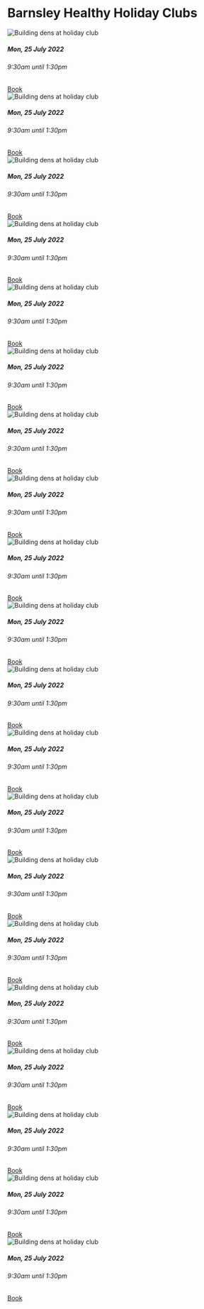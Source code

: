 <div class="jumbotron jumbotron-fluid">
  <div class="container">
    <h1 class="display-4">Barnsley Healthy Holiday Clubs</h1>
    <div class="container">
<div class="card-columns">

  <div class="card w-25">
    <img class="card-img-top" src="{{ site.baseurl }}/assets/img/239103681_4221236217952071_7560413288161334995_cropped.jpg" alt="Building dens at holiday club">
  <div class="card-body">
    <h5 class="card-title text-dark">Mon, 25 July 2022</h5>
    <h6 class="card-subtitle mb-2 text-muted">9:30am until 1:30pm</h6>
    <a href="https://my.barnsley.gov.uk/Events/BookTickets/38947" target="_blank" class="card-link btn btn-primary">Book</a>
  </div>


  <div class="card w-25">
    <img class="card-img-top" src="{{ site.baseurl }}/assets/img/239103681_4221236217952071_7560413288161334995_cropped.jpg" alt="Building dens at holiday club">
  <div class="card-body">
    <h5 class="card-title text-dark">Mon, 25 July 2022</h5>
    <h6 class="card-subtitle mb-2 text-muted">9:30am until 1:30pm</h6>
    <a href="https://my.barnsley.gov.uk/Events/BookTickets/38947" target="_blank" class="card-link btn btn-primary">Book</a>
  </div>


  <div class="card w-25">
    <img class="card-img-top" src="{{ site.baseurl }}/assets/img/239103681_4221236217952071_7560413288161334995_cropped.jpg" alt="Building dens at holiday club">
  <div class="card-body">
    <h5 class="card-title text-dark">Mon, 25 July 2022</h5>
    <h6 class="card-subtitle mb-2 text-muted">9:30am until 1:30pm</h6>
    <a href="https://my.barnsley.gov.uk/Events/BookTickets/38947" target="_blank" class="card-link btn btn-primary">Book</a>
  </div>


  <div class="card w-25">
    <img class="card-img-top" src="{{ site.baseurl }}/assets/img/239103681_4221236217952071_7560413288161334995_cropped.jpg" alt="Building dens at holiday club">
  <div class="card-body">
    <h5 class="card-title text-dark">Mon, 25 July 2022</h5>
    <h6 class="card-subtitle mb-2 text-muted">9:30am until 1:30pm</h6>
    <a href="https://my.barnsley.gov.uk/Events/BookTickets/38947" target="_blank" class="card-link btn btn-primary">Book</a>
  </div>


  <div class="card w-25">
    <img class="card-img-top" src="{{ site.baseurl }}/assets/img/239103681_4221236217952071_7560413288161334995_cropped.jpg" alt="Building dens at holiday club">
  <div class="card-body">
    <h5 class="card-title text-dark">Mon, 25 July 2022</h5>
    <h6 class="card-subtitle mb-2 text-muted">9:30am until 1:30pm</h6>
    <a href="https://my.barnsley.gov.uk/Events/BookTickets/38947" target="_blank" class="card-link btn btn-primary">Book</a>
  </div>


  <div class="card w-25">
    <img class="card-img-top" src="{{ site.baseurl }}/assets/img/239103681_4221236217952071_7560413288161334995_cropped.jpg" alt="Building dens at holiday club">
  <div class="card-body">
    <h5 class="card-title text-dark">Mon, 25 July 2022</h5>
    <h6 class="card-subtitle mb-2 text-muted">9:30am until 1:30pm</h6>
    <a href="https://my.barnsley.gov.uk/Events/BookTickets/38947" target="_blank" class="card-link btn btn-primary">Book</a>
  </div>


  <div class="card w-25">
    <img class="card-img-top" src="{{ site.baseurl }}/assets/img/239103681_4221236217952071_7560413288161334995_cropped.jpg" alt="Building dens at holiday club">
  <div class="card-body">
    <h5 class="card-title text-dark">Mon, 25 July 2022</h5>
    <h6 class="card-subtitle mb-2 text-muted">9:30am until 1:30pm</h6>
    <a href="https://my.barnsley.gov.uk/Events/BookTickets/38947" target="_blank" class="card-link btn btn-primary">Book</a>
  </div>


  <div class="card w-25">
    <img class="card-img-top" src="{{ site.baseurl }}/assets/img/239103681_4221236217952071_7560413288161334995_cropped.jpg" alt="Building dens at holiday club">
  <div class="card-body">
    <h5 class="card-title text-dark">Mon, 25 July 2022</h5>
    <h6 class="card-subtitle mb-2 text-muted">9:30am until 1:30pm</h6>
    <a href="https://my.barnsley.gov.uk/Events/BookTickets/38947" target="_blank" class="card-link btn btn-primary">Book</a>
  </div>


  <div class="card w-25">
    <img class="card-img-top" src="{{ site.baseurl }}/assets/img/239103681_4221236217952071_7560413288161334995_cropped.jpg" alt="Building dens at holiday club">
  <div class="card-body">
    <h5 class="card-title text-dark">Mon, 25 July 2022</h5>
    <h6 class="card-subtitle mb-2 text-muted">9:30am until 1:30pm</h6>
    <a href="https://my.barnsley.gov.uk/Events/BookTickets/38947" target="_blank" class="card-link btn btn-primary">Book</a>
  </div>


  <div class="card w-25">
    <img class="card-img-top" src="{{ site.baseurl }}/assets/img/239103681_4221236217952071_7560413288161334995_cropped.jpg" alt="Building dens at holiday club">
  <div class="card-body">
    <h5 class="card-title text-dark">Mon, 25 July 2022</h5>
    <h6 class="card-subtitle mb-2 text-muted">9:30am until 1:30pm</h6>
    <a href="https://my.barnsley.gov.uk/Events/BookTickets/38947" target="_blank" class="card-link btn btn-primary">Book</a>
  </div>

  <div class="card w-25">
    <img class="card-img-top" src="{{ site.baseurl }}/assets/img/239103681_4221236217952071_7560413288161334995_cropped.jpg" alt="Building dens at holiday club">
  <div class="card-body">
    <h5 class="card-title text-dark">Mon, 25 July 2022</h5>
    <h6 class="card-subtitle mb-2 text-muted">9:30am until 1:30pm</h6>
    <a href="https://my.barnsley.gov.uk/Events/BookTickets/38947" target="_blank" class="card-link btn btn-primary">Book</a>
  </div>


  <div class="card w-25">
    <img class="card-img-top" src="{{ site.baseurl }}/assets/img/239103681_4221236217952071_7560413288161334995_cropped.jpg" alt="Building dens at holiday club">
  <div class="card-body">
    <h5 class="card-title text-dark">Mon, 25 July 2022</h5>
    <h6 class="card-subtitle mb-2 text-muted">9:30am until 1:30pm</h6>
    <a href="https://my.barnsley.gov.uk/Events/BookTickets/38947" target="_blank" class="card-link btn btn-primary">Book</a>
  </div>


  <div class="card w-25">
    <img class="card-img-top" src="{{ site.baseurl }}/assets/img/239103681_4221236217952071_7560413288161334995_cropped.jpg" alt="Building dens at holiday club">
  <div class="card-body">
    <h5 class="card-title text-dark">Mon, 25 July 2022</h5>
    <h6 class="card-subtitle mb-2 text-muted">9:30am until 1:30pm</h6>
    <a href="https://my.barnsley.gov.uk/Events/BookTickets/38947" target="_blank" class="card-link btn btn-primary">Book</a>
  </div>


  <div class="card w-25">
    <img class="card-img-top" src="{{ site.baseurl }}/assets/img/239103681_4221236217952071_7560413288161334995_cropped.jpg" alt="Building dens at holiday club">
  <div class="card-body">
    <h5 class="card-title text-dark">Mon, 25 July 2022</h5>
    <h6 class="card-subtitle mb-2 text-muted">9:30am until 1:30pm</h6>
    <a href="https://my.barnsley.gov.uk/Events/BookTickets/38947" target="_blank" class="card-link btn btn-primary">Book</a>
  </div>


  <div class="card w-25">
    <img class="card-img-top" src="{{ site.baseurl }}/assets/img/239103681_4221236217952071_7560413288161334995_cropped.jpg" alt="Building dens at holiday club">
  <div class="card-body">
    <h5 class="card-title text-dark">Mon, 25 July 2022</h5>
    <h6 class="card-subtitle mb-2 text-muted">9:30am until 1:30pm</h6>
    <a href="https://my.barnsley.gov.uk/Events/BookTickets/38947" target="_blank" class="card-link btn btn-primary">Book</a>
  </div>


  <div class="card w-25">
    <img class="card-img-top" src="{{ site.baseurl }}/assets/img/239103681_4221236217952071_7560413288161334995_cropped.jpg" alt="Building dens at holiday club">
  <div class="card-body">
    <h5 class="card-title text-dark">Mon, 25 July 2022</h5>
    <h6 class="card-subtitle mb-2 text-muted">9:30am until 1:30pm</h6>
    <a href="https://my.barnsley.gov.uk/Events/BookTickets/38947" target="_blank" class="card-link btn btn-primary">Book</a>
  </div>


  <div class="card w-25">
    <img class="card-img-top" src="{{ site.baseurl }}/assets/img/239103681_4221236217952071_7560413288161334995_cropped.jpg" alt="Building dens at holiday club">
  <div class="card-body">
    <h5 class="card-title text-dark">Mon, 25 July 2022</h5>
    <h6 class="card-subtitle mb-2 text-muted">9:30am until 1:30pm</h6>
    <a href="https://my.barnsley.gov.uk/Events/BookTickets/38947" target="_blank" class="card-link btn btn-primary">Book</a>
  </div>


  <div class="card w-25">
    <img class="card-img-top" src="{{ site.baseurl }}/assets/img/239103681_4221236217952071_7560413288161334995_cropped.jpg" alt="Building dens at holiday club">
  <div class="card-body">
    <h5 class="card-title text-dark">Mon, 25 July 2022</h5>
    <h6 class="card-subtitle mb-2 text-muted">9:30am until 1:30pm</h6>
    <a href="https://my.barnsley.gov.uk/Events/BookTickets/38947" target="_blank" class="card-link btn btn-primary">Book</a>
  </div>


  <div class="card w-25">
    <img class="card-img-top" src="{{ site.baseurl }}/assets/img/239103681_4221236217952071_7560413288161334995_cropped.jpg" alt="Building dens at holiday club">
  <div class="card-body">
    <h5 class="card-title text-dark">Mon, 25 July 2022</h5>
    <h6 class="card-subtitle mb-2 text-muted">9:30am until 1:30pm</h6>
    <a href="https://my.barnsley.gov.uk/Events/BookTickets/38947" target="_blank" class="card-link btn btn-primary">Book</a>
  </div>


  <div class="card w-25">
    <img class="card-img-top" src="{{ site.baseurl }}/assets/img/239103681_4221236217952071_7560413288161334995_cropped.jpg" alt="Building dens at holiday club">
  <div class="card-body">
    <h5 class="card-title text-dark">Mon, 25 July 2022</h5>
    <h6 class="card-subtitle mb-2 text-muted">9:30am until 1:30pm</h6>
    <a href="https://my.barnsley.gov.uk/Events/BookTickets/38947" target="_blank" class="card-link btn btn-primary">Book</a>
  </div>



</div>
</div>
</div>
  </div>
</div>
